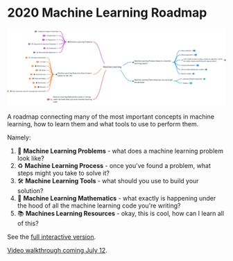 # 2020 Machine Learning Roadmap

![2020 machine learning roadmap overview](https://raw.githubusercontent.com/mrdbourke/machine-learning-roadmap/master/2020-ml-roadmap-overview.png?token=AD7ZOCOIG7IZXHDL63W6RZK7A3B6I)

A roadmap connecting many of the most important concepts in machine learning, how to learn them and what tools to use to perform them.

Namely:

1. 🤔 **Machine Learning Problems** - what does a machine learning problem look like?
2. ♻️ **Machine Learning Process** - once you’ve found a problem, what steps might you take to solve it?
3. 🛠 **Machine Learning Tools** - what should you use to build your solution?
4. 🧮 **Machine Learning Mathematics** - what exactly is happening under the hood of all the machine learning code you're writing?
5. 📚 **Machines Learning Resources** - okay, this is cool, how can I learn all of this?

See the [full interactive version](https://dbourke.link/mlmap).

[Video walkthrough coming July 12](https://youtu.be/pHiMN_gy9mk).
